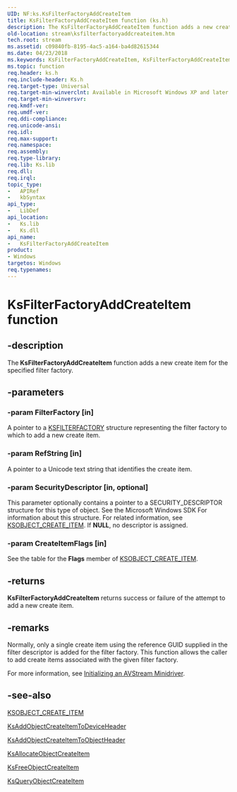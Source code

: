 ```yaml
---
UID: NF:ks.KsFilterFactoryAddCreateItem
title: KsFilterFactoryAddCreateItem function (ks.h)
description: The KsFilterFactoryAddCreateItem function adds a new create item for the specified filter factory.
old-location: stream\ksfilterfactoryaddcreateitem.htm
tech.root: stream
ms.assetid: c09840fb-8195-4ac5-a164-ba4d82615344
ms.date: 04/23/2018
ms.keywords: KsFilterFactoryAddCreateItem, KsFilterFactoryAddCreateItem function [Streaming Media Devices], avfunc_f4a42084-1d8f-49f8-a6d3-d09304e11049.xml, ks/KsFilterFactoryAddCreateItem, stream.ksfilterfactoryaddcreateitem
ms.topic: function
req.header: ks.h
req.include-header: Ks.h
req.target-type: Universal
req.target-min-winverclnt: Available in Microsoft Windows XP and later operating systems and DirectX 8.0 and later DirectX versions.
req.target-min-winversvr: 
req.kmdf-ver: 
req.umdf-ver: 
req.ddi-compliance: 
req.unicode-ansi: 
req.idl: 
req.max-support: 
req.namespace: 
req.assembly: 
req.type-library: 
req.lib: Ks.lib
req.dll: 
req.irql: 
topic_type:
-	APIRef
-	kbSyntax
api_type:
-	LibDef
api_location:
-	Ks.lib
-	Ks.dll
api_name:
-	KsFilterFactoryAddCreateItem
product:
- Windows
targetos: Windows
req.typenames: 
---
```


# KsFilterFactoryAddCreateItem function


## -description


The<b> KsFilterFactoryAddCreateItem</b> function adds a new create item for the specified filter factory.


## -parameters




### -param FilterFactory [in]

A pointer to a <a href="https://msdn.microsoft.com/library/windows/hardware/ff562530">KSFILTERFACTORY</a> structure representing the filter factory to which to add a new create item.


### -param RefString [in]

A pointer to a Unicode text string that identifies the create item.


### -param SecurityDescriptor [in, optional]

This parameter optionally contains a pointer to a SECURITY_DESCRIPTOR structure for this type of object. See the Microsoft Windows SDK For information about this structure. For related information, see <a href="https://msdn.microsoft.com/library/windows/hardware/ff563479">KSOBJECT_CREATE_ITEM</a>. If <b>NULL</b>, no descriptor is assigned.


### -param CreateItemFlags [in]

See the table for the <b>Flags</b> member of <a href="https://msdn.microsoft.com/library/windows/hardware/ff563479">KSOBJECT_CREATE_ITEM</a>.


## -returns



<b>KsFilterFactoryAddCreateItem</b> returns success or failure of the attempt to add a new create item.




## -remarks



Normally, only a single create item using the reference GUID supplied in the filter descriptor is added for the filter factory. This function allows the caller to add create items associated with the given filter factory.

For more information, see <a href="https://msdn.microsoft.com/666d6efb-93ec-43f3-87c5-ea1a3983bfd0">Initializing an AVStream Minidriver</a>. 




## -see-also




<a href="https://msdn.microsoft.com/library/windows/hardware/ff563479">KSOBJECT_CREATE_ITEM</a>



<a href="https://msdn.microsoft.com/library/windows/hardware/ff560944">KsAddObjectCreateItemToDeviceHeader</a>



<a href="https://msdn.microsoft.com/library/windows/hardware/ff560947">KsAddObjectCreateItemToObjectHeader</a>



<a href="https://msdn.microsoft.com/library/windows/hardware/ff560968">KsAllocateObjectCreateItem</a>



<a href="https://msdn.microsoft.com/library/windows/hardware/ff562563">KsFreeObjectCreateItem</a>



<a href="https://msdn.microsoft.com/library/windows/hardware/ff566744">KsQueryObjectCreateItem</a>
 

 

